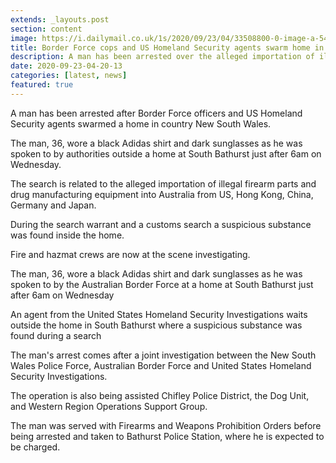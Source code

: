 ```yaml
---
extends: _layouts.post
section: content
image: https://i.dailymail.co.uk/1s/2020/09/23/04/33508800-0-image-a-54_1600830476348.jpg 
title: Border Force cops and US Homeland Security agents swarm home in country NSW 
description: A man has been arrested over the alleged importation of illegal firearm parts and drug manufacturing equipment in New South Wales.  
date: 2020-09-23-04-20-13 
categories: [latest, news] 
featured: true 
--- 
```

A man has been arrested after Border Force officers and US Homeland Security agents swarmed a home in country New South Wales.

The man, 36, wore a black Adidas shirt and dark sunglasses as he was spoken to by authorities outside a home at South Bathurst just after 6am on Wednesday.

The search is related to the alleged importation of illegal firearm parts and drug manufacturing equipment into Australia from US, Hong Kong, China, Germany and Japan. 

During the search warrant and a customs search a suspicious substance was found inside the home.

Fire and hazmat crews are now at the scene investigating.

The man, 36, wore a black Adidas shirt and dark sunglasses as he was spoken to by the Australian Border Force at a home at South Bathurst just after 6am on Wednesday

An agent from the United States Homeland Security Investigations waits outside the home in South Bathurst where a suspicious substance was found during a search

The man's arrest comes after a joint investigation between the New South Wales Police Force, Australian Border Force and United States Homeland Security Investigations.

The operation is also being assisted Chifley Police District, the Dog Unit, and Western Region Operations Support Group. 

The man was served with Firearms and Weapons Prohibition Orders before being arrested and taken to Bathurst Police Station, where he is expected to be charged. 


